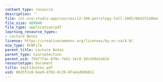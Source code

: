 ```yaml
---
content_type: resource
description: ''
file: /ol-ocw-studio-app/courses/12-109-petrology-fall-2005/06d3f2a9bee9d7028c2607a4adb9b011_Sept13notes.pdf
file_size: 469940
file_type: application/pdf
learning_resource_types:
- Lecture Notes
license: https://creativecommons.org/licenses/by-nc-sa/4.0/
ocw_type: OCWFile
parent_title: Lecture Notes
parent_type: CourseSection
parent_uid: f5b77fac-870c-7e61-1ec9-10cd30e2a62e
resourcetype: Document
title: Sept13notes.pdf
uid: 06d3f2a9-bee9-d702-8c26-07a4adb9b011
---
```

